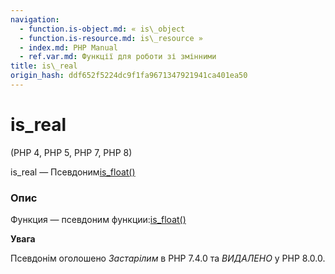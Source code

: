 ```yaml
---
navigation:
  - function.is-object.md: « is\_object
  - function.is-resource.md: is\_resource »
  - index.md: PHP Manual
  - ref.var.md: Функції для роботи зі змінними
title: is\_real
origin_hash: ddf652f5224dc9f1fa9671347921941ca401ea50
---
```

# is\_real

(PHP 4, PHP 5, PHP 7, PHP 8)

is\_real — Псевдоним[is\_float()](function.is-float.md)

### Опис

Функция — псевдоним функции:[is\_float()](function.is-float.md)

**Увага**

Псевдонім оголошено *Застарілим* в PHP 7.4.0 та *ВИДАЛЕНО* у PHP 8.0.0.
